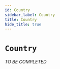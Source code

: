 ```yaml
---
id: Country
sidebar_label: Country
title: Country
hide_title: true
---
```

# `Country`

_TO BE COMPLETED_